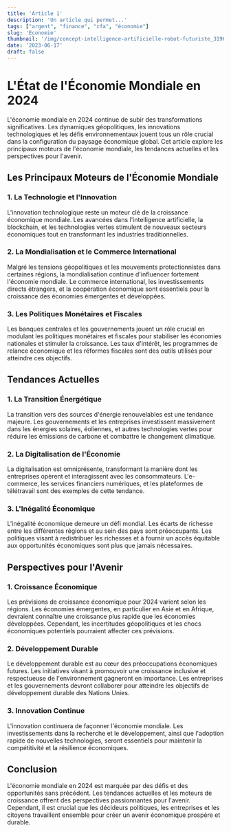 ```yaml
---
title: 'Article 1'
description: 'Un article qui permet...'
tags: ["argent", "finance", "cfa", "économie"]
slug: 'Economie'
thumbnail: '/img/concept-intelligence-artificielle-robot-futuriste_31965-6958.webp'
date: '2023-06-17'
draft: false
---
```


# L'État de l'Économie Mondiale en 2024

L'économie mondiale en 2024 continue de subir des transformations significatives. Les dynamiques géopolitiques, les innovations technologiques et les défis environnementaux jouent tous un rôle crucial dans la configuration du paysage économique global. Cet article explore les principaux moteurs de l'économie mondiale, les tendances actuelles et les perspectives pour l'avenir.

## Les Principaux Moteurs de l'Économie Mondiale

### 1. La Technologie et l'Innovation
L'innovation technologique reste un moteur clé de la croissance économique mondiale. Les avancées dans l'intelligence artificielle, la blockchain, et les technologies vertes stimulent de nouveaux secteurs économiques tout en transformant les industries traditionnelles.

### 2. La Mondialisation et le Commerce International
Malgré les tensions géopolitiques et les mouvements protectionnistes dans certaines régions, la mondialisation continue d'influencer fortement l'économie mondiale. Le commerce international, les investissements directs étrangers, et la coopération économique sont essentiels pour la croissance des économies émergentes et développées.

### 3. Les Politiques Monétaires et Fiscales
Les banques centrales et les gouvernements jouent un rôle crucial en modulant les politiques monétaires et fiscales pour stabiliser les économies nationales et stimuler la croissance. Les taux d'intérêt, les programmes de relance économique et les réformes fiscales sont des outils utilisés pour atteindre ces objectifs.

## Tendances Actuelles

### 1. La Transition Énergétique
La transition vers des sources d'énergie renouvelables est une tendance majeure. Les gouvernements et les entreprises investissent massivement dans les énergies solaires, éoliennes, et autres technologies vertes pour réduire les émissions de carbone et combattre le changement climatique.

### 2. La Digitalisation de l'Économie
La digitalisation est omniprésente, transformant la manière dont les entreprises opèrent et interagissent avec les consommateurs. L'e-commerce, les services financiers numériques, et les plateformes de télétravail sont des exemples de cette tendance.

### 3. L'Inégalité Économique
L'inégalité économique demeure un défi mondial. Les écarts de richesse entre les différentes régions et au sein des pays sont préoccupants. Les politiques visant à redistribuer les richesses et à fournir un accès équitable aux opportunités économiques sont plus que jamais nécessaires.

## Perspectives pour l'Avenir

### 1. Croissance Économique
Les prévisions de croissance économique pour 2024 varient selon les régions. Les économies émergentes, en particulier en Asie et en Afrique, devraient connaître une croissance plus rapide que les économies développées. Cependant, les incertitudes géopolitiques et les chocs économiques potentiels pourraient affecter ces prévisions.

### 2. Développement Durable
Le développement durable est au cœur des préoccupations économiques futures. Les initiatives visant à promouvoir une croissance inclusive et respectueuse de l'environnement gagneront en importance. Les entreprises et les gouvernements devront collaborer pour atteindre les objectifs de développement durable des Nations Unies.

### 3. Innovation Continue
L'innovation continuera de façonner l'économie mondiale. Les investissements dans la recherche et le développement, ainsi que l'adoption rapide de nouvelles technologies, seront essentiels pour maintenir la compétitivité et la résilience économiques.

## Conclusion

L'économie mondiale en 2024 est marquée par des défis et des opportunités sans précédent. Les tendances actuelles et les moteurs de croissance offrent des perspectives passionnantes pour l'avenir. Cependant, il est crucial que les décideurs politiques, les entreprises et les citoyens travaillent ensemble pour créer un avenir économique prospère et durable.

